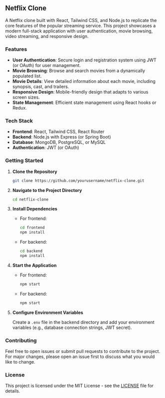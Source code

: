 ## Netflix Clone

A Netflix clone built with React, Tailwind CSS, and Node.js to replicate the core features of the popular streaming service. This project showcases a modern full-stack application with user authentication, movie browsing, video streaming, and responsive design.

### Features

- **User Authentication**: Secure login and registration system using JWT (or OAuth) for user management.
- **Movie Browsing**: Browse and search movies from a dynamically populated list.
- **Movie Details**: View detailed information about each movie, including synopsis, cast, and trailers.
- **Responsive Design**: Mobile-friendly design that adapts to various screen sizes.
- **State Management**: Efficient state management using React hooks or Redux.

### Tech Stack

- **Frontend**: React, Tailwind CSS, React Router
- **Backend**: Node.js with Express (or Spring Boot)
- **Database**: MongoDB, PostgreSQL, or MySQL
- **Authentication**: JWT (or OAuth)

### Getting Started

1. **Clone the Repository**

   ```bash
   git clone https://github.com/yourusername/netflix-clone.git
   ```

2. **Navigate to the Project Directory**

   ```bash
   cd netflix-clone
   ```

3. **Install Dependencies**

   - For frontend:

     ```bash
     cd frontend
     npm install
     ```

   - For backend:

     ```bash
     cd backend
     npm install
     ```

4. **Start the Application**

   - For frontend:

     ```bash
     npm start
     ```

   - For backend:

     ```bash
     npm start
     ```

5. **Configure Environment Variables**

   Create a `.env` file in the backend directory and add your environment variables (e.g., database connection strings, JWT secret).

### Contributing

Feel free to open issues or submit pull requests to contribute to the project. For major changes, please open an issue first to discuss what you would like to change.

### License

This project is licensed under the MIT License - see the [LICENSE](LICENSE) file for details.
